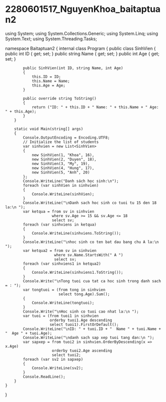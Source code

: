 # 2280601517_NguyenKhoa_baitaptuan2

using System;
using System.Collections.Generic;
using System.Linq;
using System.Text;
using System.Threading.Tasks;


namespace Baitaptuan2
{
    internal class Program
    {
        public class SinhVien
        {
            public int ID { get; set; }
            public string Name { get; set; }
            public int Age { get; set; }

            public SinhVien(int ID, string Name, int Age)
            {
                this.ID = ID;
                this.Name = Name;
                this.Age = Age;
            }

            public override string ToString()
            {
                return ("ID: " + this.ID + " Name: " + this.Name + " Age: " + this.Age);
            }
        }

        static void Main(string[] args)
        {
            Console.OutputEncoding = Encoding.UTF8;
            // Initialize the list of students
            var sinhvien = new List<SinhVien>
            {
                new SinhVien(1, "Khoa", 16),
                new SinhVien(2, "Duyen", 18),
                new SinhVien(3, "My", 19),
                new SinhVien(4, "Hung", 17),
                new SinhVien(5, "Anh", 20)
            };
            Console.WriteLine("Danh sách học sinh:\n");
            foreach (var sinhVien in sinhvien)
            {
                Console.WriteLine(sinhVien);
            }
            Console.WriteLine("\nDanh sach hoc sinh co tuoi tu 15 den 18 la:\n ");
            var ketqua = from sv in sinhvien
                         where sv.Age >= 15 && sv.Age <= 18
                         select sv;
            foreach (var sinhviens in ketqua)
            {
                Console.WriteLine(sinhviens.ToString());
            }
            Console.WriteLine("\nhoc sinh co ten bat dau bang chu A la:\n ");
            var ketqua2 = from sv in sinhvien
                          where sv.Name.StartsWith(" A ")
                          select sv;
            foreach (var sinhviens1 in ketqua2)
            {
                Console.WriteLine(sinhviens1.ToString());
            }
            Console.Write("\nTong tuoi cua tat ca hoc sinh trong danh sach = : ");
            var tongtuoi = (from tong in sinhvien
                            select tong.Age).Sum();
            {
                Console.WriteLine(tongtuoi);
            }
            Console.Write("\nHoc sinh co tuoi cao nhat la:\n ");
            var tuoi = (from tuoi1 in sinhvien
                        orderby tuoi1.Age descending
                        select tuoi1).FirstOrDefault();
            Console.WriteLine("\nID: " + tuoi.ID + "  Name " + tuoi.Name + "  Age " + tuoi.Age);
            Console.WriteLine("\ndanh sach sap xep tuoi tang dan:\n ");
            var sapxep = from tuoi2 in sinhvien.OrderByDescending(x => x.Age)
                         orderby tuoi2.Age ascending
                         select tuoi2;
            foreach (var sv2 in sapxep)
            {
                Console.WriteLine(sv2);
            }
            Console.ReadLine();
        }
    }
}
